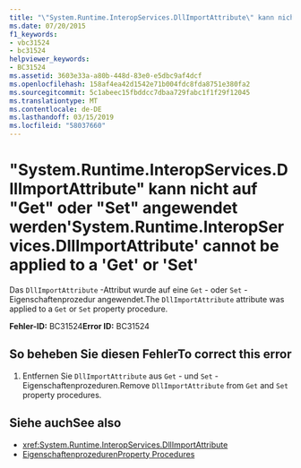 ```yaml
---
title: "\"System.Runtime.InteropServices.DllImportAttribute\" kann nicht auf \"Get\" oder \"Set\" angewendet werden"
ms.date: 07/20/2015
f1_keywords:
- vbc31524
- bc31524
helpviewer_keywords:
- BC31524
ms.assetid: 3603e33a-a80b-448d-83e0-e5dbc9af4dcf
ms.openlocfilehash: 158af4ea42d1542e71b004fdc8fda8751e380fa2
ms.sourcegitcommit: 5c1abeec15fbddcc7dbaa729fabc1f1f29f12045
ms.translationtype: MT
ms.contentlocale: de-DE
ms.lasthandoff: 03/15/2019
ms.locfileid: "58037660"
---
```

# <a name="systemruntimeinteropservicesdllimportattribute-cannot-be-applied-to-a-get-or-set"></a><span data-ttu-id="d5d08-102">"System.Runtime.InteropServices.DllImportAttribute" kann nicht auf "Get" oder "Set" angewendet werden</span><span class="sxs-lookup"><span data-stu-id="d5d08-102">'System.Runtime.InteropServices.DllImportAttribute' cannot be applied to a 'Get' or 'Set'</span></span>
<span data-ttu-id="d5d08-103">Das `DllImportAttribute` -Attribut wurde auf eine `Get` - oder `Set` -Eigenschaftenprozedur angewendet.</span><span class="sxs-lookup"><span data-stu-id="d5d08-103">The `DllImportAttribute` attribute was applied to a `Get` or `Set` property procedure.</span></span>  
  
 <span data-ttu-id="d5d08-104">**Fehler-ID:** BC31524</span><span class="sxs-lookup"><span data-stu-id="d5d08-104">**Error ID:** BC31524</span></span>  
  
## <a name="to-correct-this-error"></a><span data-ttu-id="d5d08-105">So beheben Sie diesen Fehler</span><span class="sxs-lookup"><span data-stu-id="d5d08-105">To correct this error</span></span>  
  
1.  <span data-ttu-id="d5d08-106">Entfernen Sie `DllImportAttribute` aus `Get` - und `Set` -Eigenschaftenprozeduren.</span><span class="sxs-lookup"><span data-stu-id="d5d08-106">Remove `DllImportAttribute` from `Get` and `Set` property procedures.</span></span>  
  
## <a name="see-also"></a><span data-ttu-id="d5d08-107">Siehe auch</span><span class="sxs-lookup"><span data-stu-id="d5d08-107">See also</span></span>

- <xref:System.Runtime.InteropServices.DllImportAttribute>
- [<span data-ttu-id="d5d08-108">Eigenschaftenprozeduren</span><span class="sxs-lookup"><span data-stu-id="d5d08-108">Property Procedures</span></span>](../../visual-basic/programming-guide/language-features/procedures/property-procedures.md)
